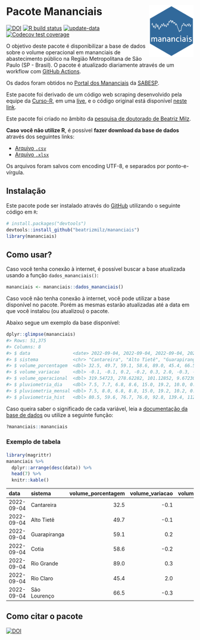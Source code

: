 
<!-- README.md is generated from README.Rmd. Please edit that file -->

# Pacote Mananciais <img src="man/figures/hexlogo.png" align="right" width = "120px"/>

<!-- badges: start -->

[![DOI](https://zenodo.org/badge/DOI/10.5281/zenodo.4733056.svg)](https://doi.org/10.5281/zenodo.4733056)
[![R build
status](https://github.com/beatrizmilz/mananciais/workflows/R-CMD-check/badge.svg)](https://github.com/beatrizmilz/mananciais/actions)
[![update-data](https://github.com/beatrizmilz/mananciais/actions/workflows/2-update_data.yaml/badge.svg)](https://github.com/beatrizmilz/mananciais/actions/workflows/2-update_data.yaml)
[![Codecov test
coverage](https://codecov.io/gh/beatrizmilz/mananciais/branch/master/graph/badge.svg)](https://codecov.io/gh/beatrizmilz/mananciais?branch=master)
<!-- badges: end -->

O objetivo deste pacote é disponibilizar a base de dados sobre o volume
operacional em mananciais de abastecimento público na Região
Metropolitana de São Paulo (SP - Brasil). O pacote é atualizado
diariamente através de um workflow com [GitHub
Actions](https://github.com/beatrizmilz/mananciais/actions).

Os dados foram obtidos no [Portal dos
Mananciais](http://mananciais.sabesp.com.br/Situacao) da
[SABESP](http://site.sabesp.com.br/site/Default.aspx).

Este pacote foi derivado de um código web scraping desenvolvido pela
equipe da [Curso-R](https://www.curso-r.com/), em uma
[live](https://youtu.be/jvZIxrMmOcQ), e o código original está
disponível [neste
link](https://github.com/curso-r/lives/blob/master/drafts/20200730_scraper_sabesp.R).

Este pacote foi criado no âmbito da [pesquisa de doutorado de Beatriz
Milz](https://beatrizmilz.github.io/tese/).

**Caso você não utilize R**, é possível **fazer download da base de
dados** através dos seguintes links:

-   [Arquivo
    `.csv`](https://github.com/beatrizmilz/mananciais/raw/master/inst/extdata/mananciais.csv)
-   [Arquivo
    `.xlsx`](https://github.com/beatrizmilz/mananciais/blob/master/inst/extdata/mananciais.xlsx?raw=true)

Os arquivos foram salvos com encoding UTF-8, e separados por
ponto-e-vírgula.

## Instalação

Este pacote pode ser instalado através do [GitHub](https://github.com/)
utilizando o seguinte código em `R`:

``` r
# install.packages("devtools")
devtools::install_github("beatrizmilz/mananciais")
library(mananciais)
```

## Como usar?

Caso você tenha conexão à internet, é possível buscar a base atualizada
usando a função `dados_mananciais()`:

``` r
mananciais <- mananciais::dados_mananciais() 
```

Caso você não tenha conexão à internet, você pode utilizar a base
disponível no pacote. Porém as mesmas estarão atualizadas até a data em
que você instalou (ou atualizou) o pacote.

Abaixo segue um exemplo da base disponível:

``` r
dplyr::glimpse(mananciais)
#> Rows: 51,375
#> Columns: 8
#> $ data                <date> 2022-09-04, 2022-09-04, 2022-09-04, 2022-09-04, 2…
#> $ sistema             <chr> "Cantareira", "Alto Tietê", "Guarapiranga", "Cotia…
#> $ volume_porcentagem  <dbl> 32.5, 49.7, 59.1, 58.6, 89.0, 45.4, 66.5, 32.6, 49…
#> $ volume_variacao     <dbl> -0.1, -0.1, 0.2, -0.2, 0.3, 2.0, -0.3, -0.1, -0.2,…
#> $ volume_operacional  <dbl> 319.54723, 278.62282, 101.12852, 9.67230, 99.84000…
#> $ pluviometria_dia    <dbl> 7.5, 7.7, 6.8, 8.6, 15.0, 19.2, 10.0, 0.0, 0.0, 0.…
#> $ pluviometria_mensal <dbl> 7.5, 8.0, 6.8, 8.8, 15.0, 19.2, 10.2, 0.0, 0.3, 0.…
#> $ pluviometria_hist   <dbl> 80.5, 59.6, 76.7, 76.0, 92.8, 139.4, 112.5, 80.5, …
```

Caso queira saber o significado de cada variável, leia a [documentação
da base de
dados](https://beatrizmilz.github.io/mananciais/reference/mananciais.html)
ou utilize a seguinte função:

``` r
?mananciais::mananciais
```

### Exemplo de tabela

``` r
library(magrittr)
mananciais %>% 
  dplyr::arrange(desc(data)) %>% 
  head(7) %>%
  knitr::kable()
```

| data       | sistema      | volume_porcentagem | volume_variacao | volume_operacional | pluviometria_dia | pluviometria_mensal | pluviometria_hist |
|:-----------|:-------------|-------------------:|----------------:|-------------------:|-----------------:|--------------------:|------------------:|
| 2022-09-04 | Cantareira   |               32.5 |            -0.1 |          319.54723 |              7.5 |                 7.5 |              80.5 |
| 2022-09-04 | Alto Tietê   |               49.7 |            -0.1 |          278.62282 |              7.7 |                 8.0 |              59.6 |
| 2022-09-04 | Guarapiranga |               59.1 |             0.2 |          101.12852 |              6.8 |                 6.8 |              76.7 |
| 2022-09-04 | Cotia        |               58.6 |            -0.2 |            9.67230 |              8.6 |                 8.8 |              76.0 |
| 2022-09-04 | Rio Grande   |               89.0 |             0.3 |           99.84000 |             15.0 |                15.0 |              92.8 |
| 2022-09-04 | Rio Claro    |               45.4 |             2.0 |            6.19998 |             19.2 |                19.2 |             139.4 |
| 2022-09-04 | São Lourenço |               66.5 |            -0.3 |           59.05513 |             10.0 |                10.2 |             112.5 |

## Como citar o pacote

[![DOI](https://zenodo.org/badge/DOI/10.5281/zenodo.4733056.svg)](https://doi.org/10.5281/zenodo.4733056)
